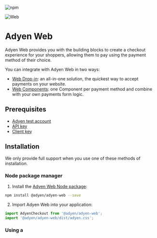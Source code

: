 ![npm](https://img.shields.io/npm/v/@adyen/adyen-web.svg)

![Web](https://user-images.githubusercontent.com/7724351/198588741-f522c3ed-ff3c-4f70-b8cb-8ff9e6d41cfa.png)

# Adyen Web

Adyen Web provides you with the building blocks to create a checkout experience for your shoppers, allowing them to pay using the payment method of their choice.

You can integrate with Adyen Web in two ways:
* [Web Drop-in](https://docs.adyen.com/online-payments/web-drop-in/): an all-in-one solution, the quickest way to accept payments on your website.
* [Web Components](https://docs.adyen.com/online-payments/web-components): one Component per payment method and combine with your own payments form logic.

## Prerequisites

* [Adyen test account](https://www.adyen.com/signup)
* [API key](https://docs.adyen.com/development-resources/how-to-get-the-api-key)
* [Client key](https://docs.adyen.com/development-resources/client-side-authentication#get-your-client-key)

## Installation

We only provide full support when you use one of these methods of installation.

### Node package manager

1. Install the [Adyen Web Node package](https://www.npmjs.com/package/@adyen/adyen-web):

  ```sh
  npm install @adyen/adyen-web --save
  ```

2. Import Adyen Web into your application:

  ```js
  import AdyenCheckout from '@adyen/adyen-web';
  import '@adyen/adyen-web/dist/adyen.css';
  ```

### Using a <script> tag

You can also import Adyen Web using a `<script>` tag, as shown in the [Web Components integration guide](https://docs.adyen.com/checkout/components-web#step-2-add-components).

## Development

To run the development environment:

1. Clone [this repository](https://github.com/Adyen/adyen-web).
2. Create a `.env` file on your project's root folder following the example in [`env.default`](env.default) and fill in the environment variables.
3. Install the dependencies by running:
  ```sh
  yarn install
  ```
4. Run the development environment, which starts a server listening on [http://localhost:3020](http://localhost:3020):
  ```sh
  yarn start
  ```

## Analytics and data tracking
Starting [v5.16.0](https://github.com/Adyen/adyen-web/releases/tag/v5.16.0) the Drop-in and Components integrations contain analytics and tracking features that are turned on by default. Find out more about [what we track and how you can control it](https://docs.adyen.com/online-payments/analytics-and-data-tracking).

## Contributing

We merge every pull request into the `master` branch. We aim to keep `master` in good shape, which allows us to release a new version whenever we need to.

Have a look at our [contributing guidelines](https://github.com/Adyen/.github/blob/master/CONTRIBUTING.md) to find out how to raise a pull request.

## See also

- [Why we open sourced Adyen Web](https://www.adyen.com/blog/why-we-opened-sourced-our-web-framework)
- [Complete documentation for Adyen Web](https://docs.adyen.com/checkout/)
- [API Explorer](https://docs.adyen.com/api-explorer/)
- [Example integrations](https://github.com/adyen-examples)
- [Adyen Components JS Sample Code](https://github.com/Adyen/adyen-components-js-sample-code)

## Support

If you have a feature request, or spotted a bug or a technical problem, [create an issue here](https://github.com/Adyen/adyen-web/issues/new/choose).

For other questions, [contact our support team](https://www.adyen.help/hc/en-us/requests/new?ticket_form_id=360000705420).

## License

This repository is available under the [MIT license](LICENSE).
